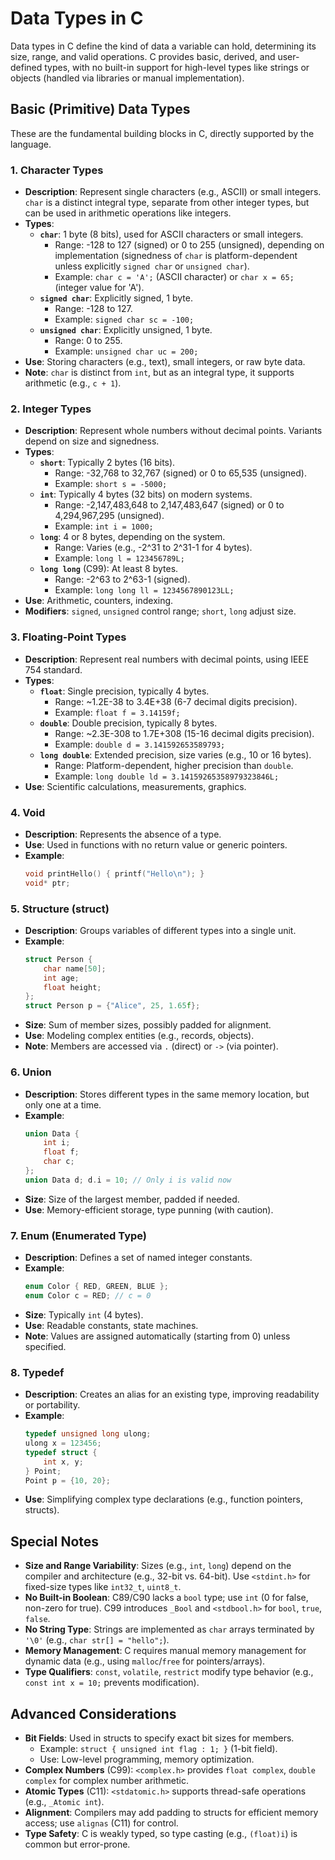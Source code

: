 # Data Types in C

Data types in C define the kind of data a variable can hold, determining its size, range, and valid operations. C provides basic, derived, and user-defined types, with no built-in support for high-level types like strings or objects (handled via libraries or manual implementation).

## Basic (Primitive) Data Types
These are the fundamental building blocks in C, directly supported by the language.

### 1. Character Types
- **Description**: Represent single characters (e.g., ASCII) or small integers. `char` is a distinct integral type, separate from other integer types, but can be used in arithmetic operations like integers.
- **Types**:
  - **`char`**: 1 byte (8 bits), used for ASCII characters or small integers.
    - Range: -128 to 127 (signed) or 0 to 255 (unsigned), depending on implementation (signedness of `char` is platform-dependent unless explicitly `signed char` or `unsigned char`).
    - Example: `char c = 'A';` (ASCII character) or `char x = 65;` (integer value for 'A').
  - **`signed char`**: Explicitly signed, 1 byte.
    - Range: -128 to 127.
    - Example: `signed char sc = -100;`
  - **`unsigned char`**: Explicitly unsigned, 1 byte.
    - Range: 0 to 255.
    - Example: `unsigned char uc = 200;`
- **Use**: Storing characters (e.g., text), small integers, or raw byte data.
- **Note**: `char` is distinct from `int`, but as an integral type, it supports arithmetic (e.g., `c + 1`).

### 2. Integer Types
- **Description**: Represent whole numbers without decimal points. Variants depend on size and signedness.
- **Types**:
  - **`short`**: Typically 2 bytes (16 bits).
    - Range: -32,768 to 32,767 (signed) or 0 to 65,535 (unsigned).
    - Example: `short s = -5000;`
  - **`int`**: Typically 4 bytes (32 bits) on modern systems.
    - Range: -2,147,483,648 to 2,147,483,647 (signed) or 0 to 4,294,967,295 (unsigned).
    - Example: `int i = 1000;`
  - **`long`**: 4 or 8 bytes, depending on the system.
    - Range: Varies (e.g., -2^31 to 2^31-1 for 4 bytes).
    - Example: `long l = 123456789L;`
  - **`long long`** (C99): At least 8 bytes.
    - Range: -2^63 to 2^63-1 (signed).
    - Example: `long long ll = 1234567890123LL;`
- **Use**: Arithmetic, counters, indexing.
- **Modifiers**: `signed`, `unsigned` control range; `short`, `long` adjust size.

### 3. Floating-Point Types
- **Description**: Represent real numbers with decimal points, using IEEE 754 standard.
- **Types**:
  - **`float`**: Single precision, typically 4 bytes.
    - Range: ~1.2E-38 to 3.4E+38 (6-7 decimal digits precision).
    - Example: `float f = 3.14159f;`
  - **`double`**: Double precision, typically 8 bytes.
    - Range: ~2.3E-308 to 1.7E+308 (15-16 decimal digits precision).
    - Example: `double d = 3.141592653589793;`
  - **`long double`**: Extended precision, size varies (e.g., 10 or 16 bytes).
    - Range: Platform-dependent, higher precision than `double`.
    - Example: `long double ld = 3.14159265358979323846L;`
- **Use**: Scientific calculations, measurements, graphics.

### 4. Void
- **Description**: Represents the absence of a type.
- **Use**: Used in functions with no return value or generic pointers.
- **Example**:
  ```c
  void printHello() { printf("Hello\n"); }
  void* ptr;
  ```
### 5. Structure (struct)
- **Description**: Groups variables of different types into a single unit.
- **Example**:
  ```c
  struct Person {
      char name[50];
      int age;
      float height;
  };
  struct Person p = {"Alice", 25, 1.65f};
  ```
- **Size**: Sum of member sizes, possibly padded for alignment.
- **Use**: Modeling complex entities (e.g., records, objects).
- **Note**: Members are accessed via `.` (direct) or `->` (via pointer).

### 6. Union
- **Description**: Stores different types in the same memory location, but only one at a time.
- **Example**:
  ```c
  union Data {
      int i;
      float f;
      char c;
  };
  union Data d; d.i = 10; // Only i is valid now
  ```
- **Size**: Size of the largest member, padded if needed.
- **Use**: Memory-efficient storage, type punning (with caution).

### 7. Enum (Enumerated Type)
- **Description**: Defines a set of named integer constants.
- **Example**:
  ```c
  enum Color { RED, GREEN, BLUE };
  enum Color c = RED; // c = 0
  ```
- **Size**: Typically `int` (4 bytes).
- **Use**: Readable constants, state machines.
- **Note**: Values are assigned automatically (starting from 0) unless specified.

### 8. Typedef
- **Description**: Creates an alias for an existing type, improving readability or portability.
- **Example**:
  ```c
  typedef unsigned long ulong;
  ulong x = 123456;
  typedef struct {
      int x, y;
  } Point;
  Point p = {10, 20};
  ```
- **Use**: Simplifying complex type declarations (e.g., function pointers, structs).

## Special Notes
- **Size and Range Variability**: Sizes (e.g., `int`, `long`) depend on the compiler and architecture (e.g., 32-bit vs. 64-bit). Use `<stdint.h>` for fixed-size types like `int32_t`, `uint8_t`.
- **No Built-in Boolean**: C89/C90 lacks a `bool` type; use `int` (0 for false, non-zero for true). C99 introduces `_Bool` and `<stdbool.h>` for `bool`, `true`, `false`.
- **No String Type**: Strings are implemented as `char` arrays terminated by `'\0'` (e.g., `char str[] = "hello";`).
- **Memory Management**: C requires manual memory management for dynamic data (e.g., using `malloc`/`free` for pointers/arrays).
- **Type Qualifiers**: `const`, `volatile`, `restrict` modify type behavior (e.g., `const int x = 10;` prevents modification).

## Advanced Considerations
- **Bit Fields**: Used in structs to specify exact bit sizes for members.
  - Example: `struct { unsigned int flag : 1; }` (1-bit field).
  - Use: Low-level programming, memory optimization.
- **Complex Numbers** (C99): `<complex.h>` provides `float complex`, `double complex` for complex number arithmetic.
- **Atomic Types** (C11): `<stdatomic.h>` supports thread-safe operations (e.g., `_Atomic int`).
- **Alignment**: Compilers may add padding to structs for efficient memory access; use `alignas` (C11) for control.
- **Type Safety**: C is weakly typed, so type casting (e.g., `(float)i`) is common but error-prone.
